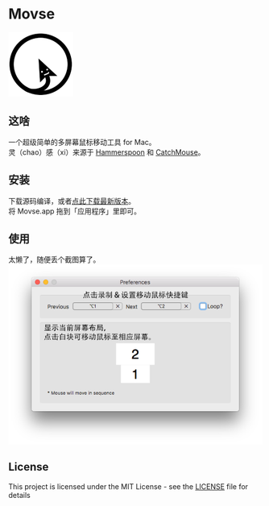 # Movse
![logo](images/logo.png "Movse logo")

## 这啥
一个超级简单的多屏幕鼠标移动工具 for Mac。  
灵（chao）感（xi）来源于 [Hammerspoon] 和 [CatchMouse]。

## 安装
下载源码编译，或者[点此下载最新版本](https://github.com/tgmeng/Movse/releases/latest "最新版本")。  
将 Movse.app 拖到「应用程序」里即可。

## 使用
太懒了，随便丢个截图算了。  
![logo](images/screenshot.png "Movse.app 截图")

## License
This project is licensed under the MIT License - see the [LICENSE](LICENSE) file for details

[Hammerspoon]: https://github.com/Hammerspoon/hammerspoon "Hammerspoon"
[CatchMouse]: https://github.com/round/CatchMouse "CatchMouse"